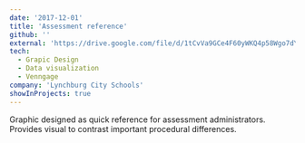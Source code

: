 ```yaml
---
date: '2017-12-01'
title: 'Assessment reference'
github: ''
external: 'https://drive.google.com/file/d/1tCvVa9GCe4F60yWKQ4p58Wgo7dYjAT1Q/view?usp=sharing'
tech:
  - Grapic Design
  - Data visualization
  - Venngage
company: 'Lynchburg City Schools'
showInProjects: true
---
```


Graphic designed as quick reference for assessment administrators. Provides visual to contrast important procedural differences.
